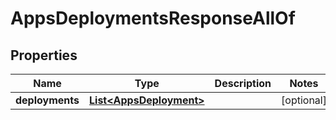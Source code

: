 

# AppsDeploymentsResponseAllOf


## Properties

| Name | Type | Description | Notes |
|------------ | ------------- | ------------- | -------------|
|**deployments** | [**List&lt;AppsDeployment&gt;**](AppsDeployment.md) |  |  [optional] |



